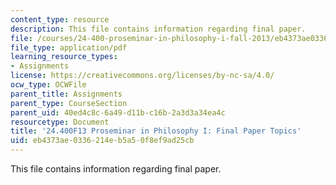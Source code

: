 ```yaml
---
content_type: resource
description: This file contains information regarding final paper.
file: /courses/24-400-proseminar-in-philosophy-i-fall-2013/eb4373ae0336214eb5a50f8ef9ad25cb_MIT24_400F13_FinalPaper.pdf
file_type: application/pdf
learning_resource_types:
- Assignments
license: https://creativecommons.org/licenses/by-nc-sa/4.0/
ocw_type: OCWFile
parent_title: Assignments
parent_type: CourseSection
parent_uid: 40ed4c8c-6a49-d11b-c16b-2a3d3a34ea4c
resourcetype: Document
title: '24.400F13 Proseminar in Philosophy I: Final Paper Topics'
uid: eb4373ae-0336-214e-b5a5-0f8ef9ad25cb
---
```

This file contains information regarding final paper.